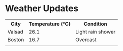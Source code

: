 # Weather Updates

<!-- WEATHER-UPDATE-START -->
<table><tr><th>City</th><th>Temperature (°C)</th><th>Condition</th></tr><tr><td>Valsad</td><td>26.1</td><td>Light rain shower</td></tr><tr><td>Boston</td><td>16.7</td><td>Overcast</td></tr><tr><td></td><td></td><td></td></tr></table>
<!-- WEATHER-UPDATE-END -->
